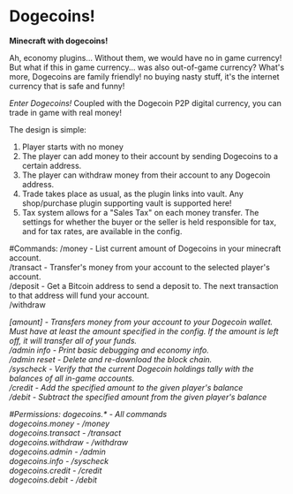 Dogecoins!
========

**Minecraft with dogecoins!**

Ah, economy plugins... Without them, we would have no in game currency! But what if this in game currency... was also out-of-game currency? 
What's more, Dogecoins are family friendly! no buying nasty stuff, it's the internet currency that is safe and funny!

*Enter Dogecoins!*
Coupled with the Dogecoin P2P digital currency, you can trade in game with real money!

The design is simple:  
1) Player starts with no money  
2) The player can add money to their account by sending Dogecoins to a certain address.  
3) The player can withdraw money from their account to any Dogecoin address.  
4) Trade takes place as usual, as the plugin links into vault. Any shop/purchase plugin supporting vault is supported here!  
5) Tax system allows for a "Sales Tax" on each money transfer. The settings for whether the buyer or the seller is held responsible for tax, and for tax rates, are available in the config.  

#Commands:
/money - List current amount of Dogecoins in your minecraft account.  
/transact <player> <amount> - Transfer's money from your account to the selected player's account.  
/deposit - Get a Bitcoin address to send a deposit to. The next transaction to that address will fund your account.  
/withdraw <address> [amount] - Transfers money from your account to your Dogecoin wallet. Must have at least the amount specified in the config. If the amount is left off, it will transfer all of your funds.  
/admin info - Print basic debugging and economy info.  
/admin reset - Delete and re-download the block chain.  
/syscheck - Verify that the current Dogecoin holdings tally with the balances of all in-game accounts.  
/credit <player> <amount> - Add the specified amount to the given player's balance  
/debit <player> <amount> - Subtract the specified amount from the given player's balance  

#Permissions:
dogecoins.* - All commands  
dogecoins.money - /money  
dogecoins.transact - /transact  
dogecoins.withdraw - /withdraw  
dogecoins.admin - /admin  
dogecoins.info - /syscheck  
dogecoins.credit - /credit  
dogecoins.debit - /debit  
